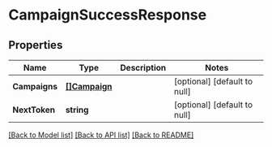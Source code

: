 # CampaignSuccessResponse

## Properties
Name | Type | Description | Notes
------------ | ------------- | ------------- | -------------
**Campaigns** | [**[]Campaign**](Campaign.md) |  | [optional] [default to null]
**NextToken** | **string** |  | [optional] [default to null]

[[Back to Model list]](../README.md#documentation-for-models) [[Back to API list]](../README.md#documentation-for-api-endpoints) [[Back to README]](../README.md)

